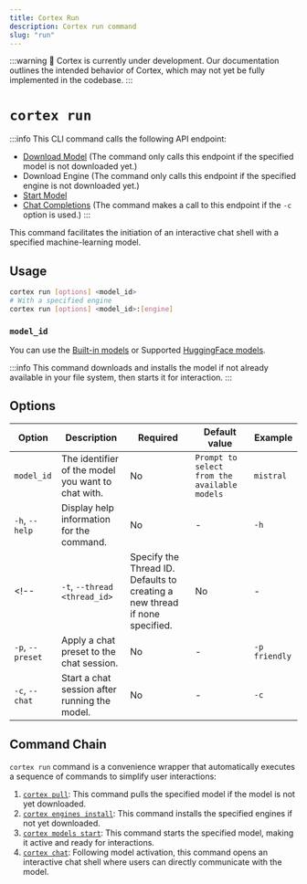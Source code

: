 ```yaml
---
title: Cortex Run
description: Cortex run command
slug: "run"
---
```


:::warning
🚧 Cortex is currently under development. Our documentation outlines the intended behavior of Cortex, which may not yet be fully implemented in the codebase.
:::

# `cortex run`
:::info
This CLI command calls the following API endpoint:
- [Download Model](/api-reference#tag/models/post/v1/models/{modelId}/pull) (The command only calls this endpoint if the specified model is not downloaded yet.)
- Download Engine (The command only calls this endpoint if the specified engine is not downloaded yet.)
- [Start Model](/api-reference#tag/models/post/v1/models/{modelId}/start)
- [Chat Completions](/api-reference#tag/inference/post/v1/chat/completions) (The command makes a call to this endpoint if the `-c` option is used.)
:::

This command facilitates the initiation of an interactive chat shell with a specified machine-learning model.

## Usage

```bash
cortex run [options] <model_id>
# With a specified engine
cortex run [options] <model_id>:[engine]
```
### `model_id`
You can use the [Built-in models](/docs/hub/cortex-hub) or Supported [HuggingFace models](/docs/hub/hugging-face).

:::info
This command downloads and installs the model if not already available in your file system, then starts it for interaction.
:::


## Options

| Option                      | Description                                                                 | Required | Default value                                | Example                |
|-----------------------------|-----------------------------------------------------------------------------|----------|----------------------------------------------|------------------------|
| `model_id`                  | The identifier of the model you want to chat with.                          | No       | `Prompt to select from the available models` | `mistral`       |
| `-h`, `--help`                | Display help information for the command.                                   | No       | -                                            | `-h`               |
<!-- | `-t`, `--thread <thread_id>`  | Specify the Thread ID. Defaults to creating a new thread if none specified. | No       | -                                            | `-t jan_1717650808`       |
| `-p`, `--preset`              | Apply a chat preset to the chat session.                                    | No       | -                                            | `-p friendly`    |
| `-c`, `--chat`                | Start a chat session after running the model.                                   | No       | -                                            | `-c`               | -->



## Command Chain

`cortex run` command is a convenience wrapper that automatically executes a sequence of commands to simplify user interactions:

1. [`cortex pull`](/docs/cli/models/): This command pulls the specified model if the model is not yet downloaded.
2. [`cortex engines install`](/docs/cli/engines/): This command installs the specified engines if not yet downloaded.
3. [`cortex models start`](/docs/cli/models/): This command starts the specified model, making it active and ready for interactions.
4. [`cortex chat`](/docs/cli/chat): Following model activation, this command opens an interactive chat shell where users can directly communicate with the model.
